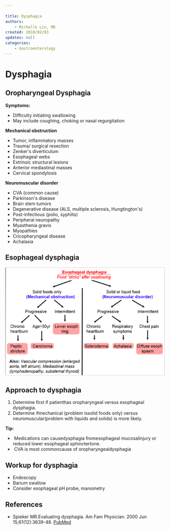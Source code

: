 ```yaml
---

title: Dysphagia
authors:
    - Michelle Lin, MD
created: 2010/02/03
updates: null
categories:
    - Gastroenterology
---
```


# Dysphagia

## Oropharyngeal Dysphagia

**Symptoms:**

- Difficulty initiating swallowing
- May include coughing, choking or nasal regurgitation

**Mechanical obstruction**

- Tumor, inflammatory masses
- Trauma/ surgical resection
- Zenker's diverticulum
- Esophageal webs
- Extrinsic structural lesions
- Anterior mediastinal masses
- Cervical spondylosis

**Neuromuscular disorder**

- CVA (common cause)
- Parkinson's disease
- Brain stem tumors 
- Degenerative disease (ALS, multiple sclerosis, Hungtington's)
- Post-infectious (polio, syphilis) 
- Peripheral neuropathy
- Myasthenia gravis
- Myopathies
- Cricopharyngeal disease 
- Achalasia

## Esophageal dysphagia

![](image-1.png)

## Approach to dysphagia

1. Determine first if patienthas oropharyngeal versus esophageal dysphagia. 
2. Determine ifmechanical (problem issolid foods only) versus neuromuscular(problem with liquids and solids) is more likely.

**Tip:**

-  Medications can causedysphagia fromesophageal mucosalinjury or reduced lower esophageal sphinctertone.
-  CVA is most commoncause of oropharyngealdysphagia

## Workup for dysphagia

- Endoscopy
- Barium swallow
- Consider esophageal pH probe, manometry 

## References

- Spieker MR.Evaluating dysphagia. Am Fam Physician. 2000 Jun 15;61(12):3639-48. [PubMed](https://www.ncbi.nlm.nih.gov/pubmed/?term=10892635)
